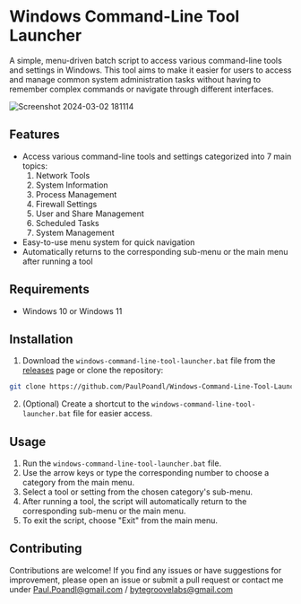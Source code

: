 Windows Command-Line Tool Launcher
=================================

A simple, menu-driven batch script to access various command-line tools and settings in Windows. This tool aims to make it easier for users to access and manage common system administration tasks without having to remember complex commands or navigate through different interfaces.

![Screenshot 2024-03-02 181114](https://github.com/PaulPoandl/Windows-Command-Line-Tool-Launcher/assets/75140549/66e7b21a-bff3-4164-8181-d54eebf84bfd)

Features
--------

* Access various command-line tools and settings categorized into 7 main topics:
	1. Network Tools
	2. System Information
	3. Process Management
	4. Firewall Settings
	5. User and Share Management
	6. Scheduled Tasks
	7. System Management
* Easy-to-use menu system for quick navigation
* Automatically returns to the corresponding sub-menu or the main menu after running a tool

Requirements
------------

* Windows 10 or Windows 11

Installation
------------

1. Download the `windows-command-line-tool-launcher.bat` file from the [releases](https://github.com/PaulPoandl/Windows-Command-Line-Tool-Launcher/tags) page or clone the repository:
```bash
git clone https://github.com/PaulPoandl/Windows-Command-Line-Tool-Launcher.git
```
2. (Optional) Create a shortcut to the `windows-command-line-tool-launcher.bat` file for easier access.

Usage
-----

1. Run the `windows-command-line-tool-launcher.bat` file.
2. Use the arrow keys or type the corresponding number to choose a category from the main menu.
3. Select a tool or setting from the chosen category's sub-menu.
4. After running a tool, the script will automatically return to the corresponding sub-menu or the main menu.
5. To exit the script, choose "Exit" from the main menu.

Contributing
------------

Contributions are welcome! If you find any issues or have suggestions for improvement, please open an issue or submit a pull request or contact me under Paul.Poandl@gmail.com / bytegroovelabs@gmail.com
